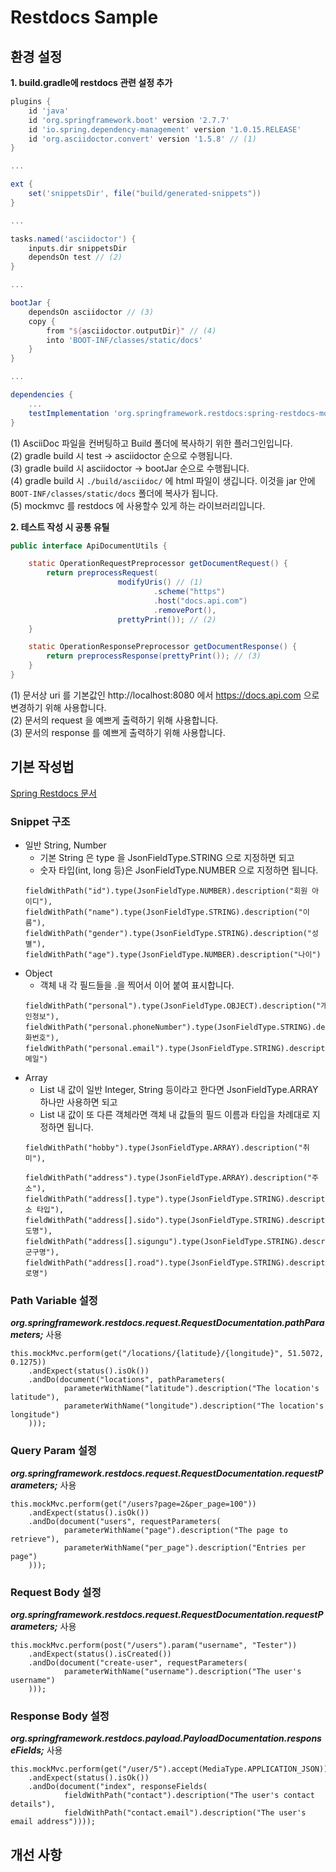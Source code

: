 # Restdocs Sample

## 환경 설정
**1. build.gradle에 restdocs 관련 설정 추가**
```groovy
plugins {
    id 'java'
    id 'org.springframework.boot' version '2.7.7'
    id 'io.spring.dependency-management' version '1.0.15.RELEASE'
    id 'org.asciidoctor.convert' version '1.5.8' // (1)
}

...

ext {
    set('snippetsDir', file("build/generated-snippets"))
}

...

tasks.named('asciidoctor') {
    inputs.dir snippetsDir
    dependsOn test // (2)
}

...

bootJar {
    dependsOn asciidoctor // (3)
    copy {
        from "${asciidoctor.outputDir}" // (4)
        into 'BOOT-INF/classes/static/docs'
    }
}

...

dependencies {
    ...
    testImplementation 'org.springframework.restdocs:spring-restdocs-mockmvc' // (5)
}
```
(1) AsciiDoc 파일을 컨버팅하고 Build 폴더에 복사하기 위한 플러그인입니다.        
(2) gradle build 시 test -> asciidoctor 순으로 수행됩니다.          
(3) gradle build 시 asciidoctor -> bootJar 순으로 수행됩니다.             
(4) gradle build 시 ```./build/asciidoc/``` 에 html 파일이 생깁니다. 이것을 jar 안에 ```BOOT-INF/classes/static/docs``` 폴더에 복사가 됩니다.              
(5) mockmvc 를 restdocs 에 사용할수 있게 하는 라이브러리입니다.           

**2. 테스트 작성 시 공통 유틸**
```java
public interface ApiDocumentUtils {

    static OperationRequestPreprocessor getDocumentRequest() {
        return preprocessRequest(
                        modifyUris() // (1)
                                .scheme("https")
                                .host("docs.api.com")
                                .removePort(),
                        prettyPrint()); // (2)
    }

    static OperationResponsePreprocessor getDocumentResponse() {
        return preprocessResponse(prettyPrint()); // (3)
    }
}
```
(1) 문서상 uri 를 기본값인 http://localhost:8080 에서 https://docs.api.com 으로 변경하기 위해 사용합니다.             
(2) 문서의 request 을 예쁘게 출력하기 위해 사용합니다.              
(3) 문서의 response 를 예쁘게 출력하기 위해 사용합니다.

## 기본 작성법
[Spring Restdocs 문서](https://docs.spring.io/spring-restdocs/docs/1.0.0.BUILD-SNAPSHOT/reference/html5/#documenting-your-api)
### Snippet 구조
- 일반 String, Number
  - 기본 String 은 type 을 JsonFieldType.STRING 으로 지정하면 되고
  - 숫자 타입(int, long 등)은 JsonFieldType.NUMBER 으로 지정하면 됩니다.
  ```
  fieldWithPath("id").type(JsonFieldType.NUMBER).description("회원 아이디"),
  fieldWithPath("name").type(JsonFieldType.STRING).description("이름"),
  fieldWithPath("gender").type(JsonFieldType.STRING).description("성별"),
  fieldWithPath("age").type(JsonFieldType.NUMBER).description("나이")
  ```
- Object
  - 객체 내 각 필드들을 .을 찍어서 이어 붙여 표시합니다.
  ```
  fieldWithPath("personal").type(JsonFieldType.OBJECT).description("개인정보"),
  fieldWithPath("personal.phoneNumber").type(JsonFieldType.STRING).description("전화번호"),
  fieldWithPath("personal.email").type(JsonFieldType.STRING).description("이메일")
  ```
- Array
  - List 내 값이 일반 Integer, String 등이라고 한다면 JsonFieldType.ARRAY 하나만 사용하면 되고
  - List 내 값이 또 다른 객체라면 객체 내 값들의 필드 이름과 타입을 차례대로 지정하면 됩니다.
  ```
  fieldWithPath("hobby").type(JsonFieldType.ARRAY).description("취미"),
  
  fieldWithPath("address").type(JsonFieldType.ARRAY).description("주소"),
  fieldWithPath("address[].type").type(JsonFieldType.STRING).description("주소 타입"),
  fieldWithPath("address[].sido").type(JsonFieldType.STRING).description("시도명"),
  fieldWithPath("address[].sigungu").type(JsonFieldType.STRING).description("시군구명"),
  fieldWithPath("address[].road").type(JsonFieldType.STRING).description("도로명")
  ```

### Path Variable 설정
***org.springframework.restdocs.request.RequestDocumentation.pathParameters;*** 사용
```
this.mockMvc.perform(get("/locations/{latitude}/{longitude}", 51.5072, 0.1275)) 
    .andExpect(status().isOk())
    .andDo(document("locations", pathParameters( 
            parameterWithName("latitude").description("The location's latitude"), 
            parameterWithName("longitude").description("The location's longitude") 
    )));
```

### Query Param 설정
***org.springframework.restdocs.request.RequestDocumentation.requestParameters;*** 사용
```
this.mockMvc.perform(get("/users?page=2&per_page=100")) 
    .andExpect(status().isOk())
    .andDo(document("users", requestParameters( 
            parameterWithName("page").description("The page to retrieve"), 
            parameterWithName("per_page").description("Entries per page") 
    )));
```

### Request Body 설정
***org.springframework.restdocs.request.RequestDocumentation.requestParameters;*** 사용
```
this.mockMvc.perform(post("/users").param("username", "Tester")) 
    .andExpect(status().isCreated())
    .andDo(document("create-user", requestParameters(
            parameterWithName("username").description("The user's username")
    )));
```

### Response Body 설정
***org.springframework.restdocs.payload.PayloadDocumentation.responseFields;*** 사용
```
this.mockMvc.perform(get("/user/5").accept(MediaType.APPLICATION_JSON))
    .andExpect(status().isOk())
    .andDo(document("index", responseFields( 
            fieldWithPath("contact").description("The user's contact details"), 
            fieldWithPath("contact.email").description("The user's email address"))));
```

## 개선 사항